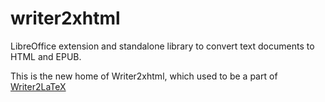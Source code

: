 # writer2xhtml
LibreOffice extension and standalone library to convert text documents to HTML and EPUB.

This is the new home of Writer2xhtml, which used to be a part of [Writer2LaTeX](https://writer2latex.sourceforge.net) 